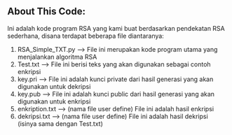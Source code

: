 ## About This Code:

Ini adalah kode program RSA yang kami buat berdasarkan pendekatan RSA sederhana, disana terdapat beberapa file diantaranya:

1. RSA_Simple_TXT.py --> File ini merupakan kode program utama yang menjalankan algoritma RSA
2. Test.txt --> File ini berisi teks yang akan digunakan sebagai contoh enkripsi
3. key.pri --> File ini adalah kunci private dari hasil generasi yang akan digunakan untuk dekripsi
4. key.pub --> File ini adalah kunci public dari hasil generasi yang akan digunakan untuk enkripsi
5. enkription.txt --> (nama file user define) File ini adalah hasil enkripsi
6. dekripsi.txt --> (nama file user define) File ini adalah hasil dekripsi (isinya sama dengan Test.txt)

